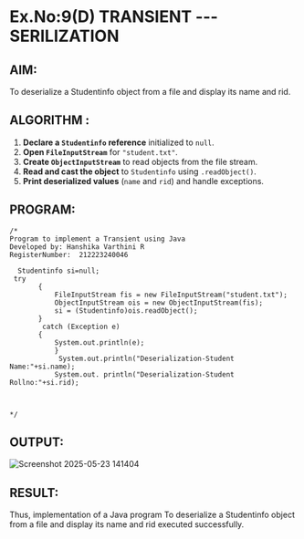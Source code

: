 # Ex.No:9(D) TRANSIENT ---SERILIZATION

## AIM:
To deserialize a Studentinfo object from a file and display its name and rid.

## ALGORITHM :


1. **Declare a `Studentinfo` reference** initialized to `null`.
2. **Open `FileInputStream`** for `"student.txt"`.
3. **Create `ObjectInputStream`** to read objects from the file stream.
4. **Read and cast the object** to `Studentinfo` using `.readObject()`.
5. **Print deserialized values** (`name` and `rid`) and handle exceptions.


## PROGRAM:
 ```
/*
Program to implement a Transient using Java
Developed by: Hanshika Varthini R
RegisterNumber:  212223240046

   Studentinfo si=null;
  try
        {
            FileInputStream fis = new FileInputStream("student.txt");
            ObjectInputStream ois = new ObjectInputStream(fis);
            si = (Studentinfo)ois.readObject();
        }
         catch (Exception e)
        {
            System.out.println(e);
            }
             System.out.println("Deserialization-Student Name:"+si.name);
            System.out. println("Deserialization-Student Rollno:"+si.rid);
       
           
 
*/
```

## OUTPUT:

![Screenshot 2025-05-23 141404](https://github.com/user-attachments/assets/c33eda8c-bc65-4da3-a819-d4ed7f966183)


## RESULT:
Thus, implementation of a Java program To deserialize a Studentinfo object from a file and display its name and rid executed successfully.

